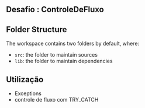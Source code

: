 ## Desafio : ControleDeFluxo


## Folder Structure

The workspace contains two folders by default, where:

- `src`: the folder to maintain sources
- `lib`: the folder to maintain dependencies



## Utilização
- Exceptions
- controle de fluxo com TRY_CATCH
